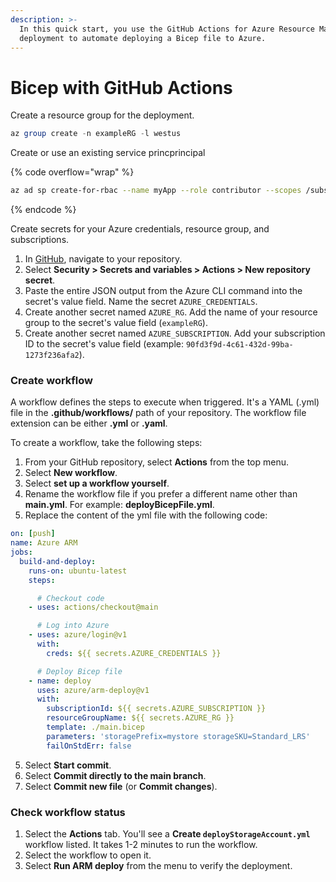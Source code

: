 ```yaml
---
description: >-
  In this quick start, you use the GitHub Actions for Azure Resource Manager
  deployment to automate deploying a Bicep file to Azure.
---
```


# Bicep with GitHub Actions

Create a resource group for the deployment.

```powershell
az group create -n exampleRG -l westus
```

Create or use an existing service princprincipal

{% code overflow="wrap" %}
```bash
az ad sp create-for-rbac --name myApp --role contributor --scopes /subscriptions/{subscription-id}/resourceGroups/exampleRG --sdk-auth
```
{% endcode %}

Create secrets for your Azure credentials, resource group, and subscriptions.

1. In [GitHub](https://github.com/), navigate to your repository.
2. Select **Security > Secrets and variables > Actions > New repository secret**.
3. Paste the entire JSON output from the Azure CLI command into the secret's value field. Name the secret `AZURE_CREDENTIALS`.
4. Create another secret named `AZURE_RG`. Add the name of your resource group to the secret's value field (`exampleRG`).
5. Create another secret named `AZURE_SUBSCRIPTION`. Add your subscription ID to the secret's value field (example: `90fd3f9d-4c61-432d-99ba-1273f236afa2`).

### Create workflow <a href="#create-workflow" id="create-workflow"></a>

A workflow defines the steps to execute when triggered. It's a YAML (.yml) file in the **.github/workflows/** path of your repository. The workflow file extension can be either **.yml** or **.yaml**.

To create a workflow, take the following steps:

1. From your GitHub repository, select **Actions** from the top menu.
2. Select **New workflow**.
3. Select **set up a workflow yourself**.
4. Rename the workflow file if you prefer a different name other than **main.yml**. For example: **deployBicepFile.yml**.
5. Replace the content of the yml file with the following code:

```yaml
on: [push]
name: Azure ARM
jobs:
  build-and-deploy:
    runs-on: ubuntu-latest
    steps:

      # Checkout code
    - uses: actions/checkout@main

      # Log into Azure
    - uses: azure/login@v1
      with:
        creds: ${{ secrets.AZURE_CREDENTIALS }}

      # Deploy Bicep file
    - name: deploy
      uses: azure/arm-deploy@v1
      with:
        subscriptionId: ${{ secrets.AZURE_SUBSCRIPTION }}
        resourceGroupName: ${{ secrets.AZURE_RG }}
        template: ./main.bicep
        parameters: 'storagePrefix=mystore storageSKU=Standard_LRS'
        failOnStdErr: false
```

5. Select **Start commit**.
6. Select **Commit directly to the main branch**.
7. Select **Commit new file** (or **Commit changes**).



### Check workflow status <a href="#check-workflow-status" id="check-workflow-status"></a>

1. Select the **Actions** tab. You'll see a **Create `deployStorageAccount.yml`** workflow listed. It takes 1-2 minutes to run the workflow.
2. Select the workflow to open it.
3. Select **Run ARM deploy** from the menu to verify the deployment.
